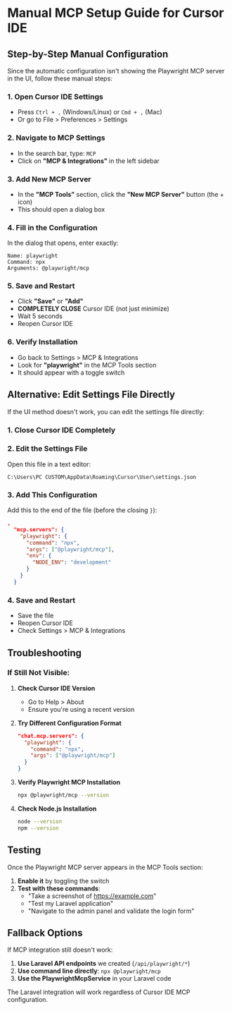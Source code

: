 # Manual MCP Setup Guide for Cursor IDE

## Step-by-Step Manual Configuration

Since the automatic configuration isn't showing the Playwright MCP server in the UI, follow these manual steps:

### 1. **Open Cursor IDE Settings**

-   Press `Ctrl + ,` (Windows/Linux) or `Cmd + ,` (Mac)
-   Or go to File > Preferences > Settings

### 2. **Navigate to MCP Settings**

-   In the search bar, type: `MCP`
-   Click on **"MCP & Integrations"** in the left sidebar

### 3. **Add New MCP Server**

-   In the **"MCP Tools"** section, click the **"New MCP Server"** button (the + icon)
-   This should open a dialog box

### 4. **Fill in the Configuration**

In the dialog that opens, enter exactly:

```
Name: playwright
Command: npx
Arguments: @playwright/mcp
```

### 5. **Save and Restart**

-   Click **"Save"** or **"Add"**
-   **COMPLETELY CLOSE** Cursor IDE (not just minimize)
-   Wait 5 seconds
-   Reopen Cursor IDE

### 6. **Verify Installation**

-   Go back to Settings > MCP & Integrations
-   Look for **"playwright"** in the MCP Tools section
-   It should appear with a toggle switch

## Alternative: Edit Settings File Directly

If the UI method doesn't work, you can edit the settings file directly:

### 1. **Close Cursor IDE Completely**

### 2. **Edit the Settings File**

Open this file in a text editor:

```
C:\Users\PC CUSTOM\AppData\Roaming\Cursor\User\settings.json
```

### 3. **Add This Configuration**

Add this to the end of the file (before the closing `}`):

```json
,
  "mcp.servers": {
    "playwright": {
      "command": "npx",
      "args": ["@playwright/mcp"],
      "env": {
        "NODE_ENV": "development"
      }
    }
  }
```

### 4. **Save and Restart**

-   Save the file
-   Reopen Cursor IDE
-   Check Settings > MCP & Integrations

## Troubleshooting

### If Still Not Visible:

1. **Check Cursor IDE Version**

    - Go to Help > About
    - Ensure you're using a recent version

2. **Try Different Configuration Format**

    ```json
    "chat.mcp.servers": {
      "playwright": {
        "command": "npx",
        "args": ["@playwright/mcp"]
      }
    }
    ```

3. **Verify Playwright MCP Installation**

    ```bash
    npx @playwright/mcp --version
    ```

4. **Check Node.js Installation**
    ```bash
    node --version
    npm --version
    ```

## Testing

Once the Playwright MCP server appears in the MCP Tools section:

1. **Enable it** by toggling the switch
2. **Test with these commands**:
    - "Take a screenshot of https://example.com"
    - "Test my Laravel application"
    - "Navigate to the admin panel and validate the login form"

## Fallback Options

If MCP integration still doesn't work:

1. **Use Laravel API endpoints** we created (`/api/playwright/*`)
2. **Use command line directly**: `npx @playwright/mcp`
3. **Use the PlaywrightMcpService** in your Laravel code

The Laravel integration will work regardless of Cursor IDE MCP configuration.
